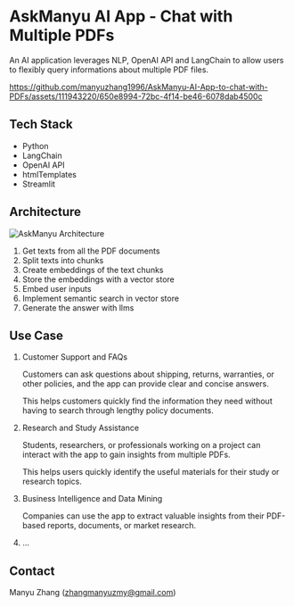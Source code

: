 
# AskManyu AI App - Chat with Multiple PDFs

An AI application leverages NLP, OpenAI API and LangChain to allow users to flexibly query informations about multiple PDF files.


https://github.com/manyuzhang1996/AskManyu-AI-App-to-chat-with-PDFs/assets/111943220/650e8994-72bc-4f14-be46-6078dab4500c


## Tech Stack
* Python
* LangChain
* OpenAI API
* htmlTemplates
* Streamlit


## Architecture
![AskManyu Architecture](https://github.com/manyuzhang1996/AskManyu-AI-App-to-chat-with-PDFs/assets/111943220/63c287a7-6995-4d35-8338-e17996541796)
1. Get texts from all the PDF documents
2. Split texts into chunks
3. Create embeddings of the text chunks
4. Store the embeddings with a vector store
5. Embed user inputs
6. Implement semantic search in vector store
7. Generate the answer with llms



## Use Case
1. Customer Support and FAQs
   
   Customers can ask questions about shipping, returns, warranties, or other policies, and the app can provide clear and concise answers.

   This helps customers quickly find the information they need without having to search through lengthy policy documents.
   
2. Research and Study Assistance

   Students, researchers, or professionals working on a project can interact with the app to gain insights from multiple PDFs.

   This helps users quickly identify the useful materials for their study or research topics.
   
3. Business Intelligence and Data Mining
  
   Companies can use the app to extract valuable insights from their PDF-based reports, documents, or market research.

4. ...


## Contact
Manyu Zhang (zhangmanyuzmy@gmail.com)

